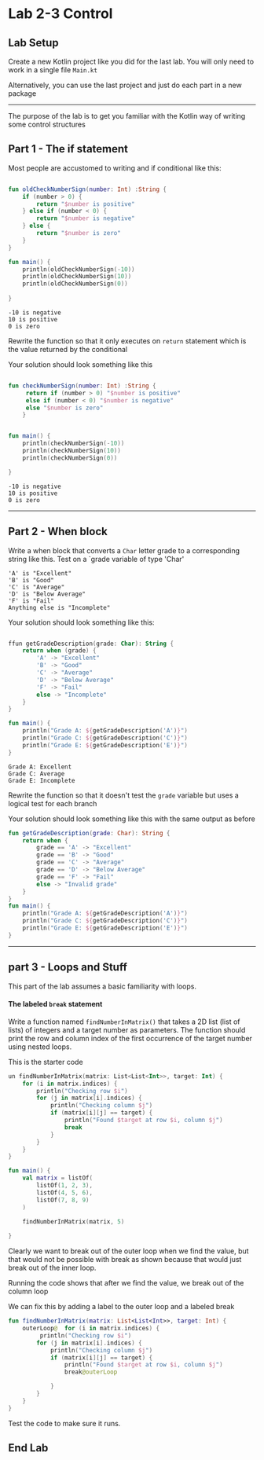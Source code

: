 # Lab 2-3  Control 
<!--suppress CheckImageSize -->

## Lab Setup

Create a new Kotlin project like you did for the last lab. You will only need to work in a single file `Main.kt`

Alternatively, you can use the last project and just do each part in a new package

---

The purpose of the lab is to get you familiar with the Kotlin way of writing some control structures

## Part 1 - The if statement

Most people are accustomed to writing and if conditional like this:

```kotlin

fun oldCheckNumberSign(number: Int) :String {
    if (number > 0) {
        return "$number is positive"
    } else if (number < 0) {
        return "$number is negative"
    } else {
        return "$number is zero"
    }
}

fun main() {
    println(oldCheckNumberSign(-10))
    println(oldCheckNumberSign(10))
    println(oldCheckNumberSign(0))
  
}

```
```shell
-10 is negative
10 is positive
0 is zero

```

Rewrite the function so that it only executes on `return` statement which is the value returned by the conditional

Your solution should look something like this

```kotlin

fun checkNumberSign(number: Int) :String {
     return if (number > 0) "$number is positive"
     else if (number < 0) "$number is negative"
     else "$number is zero"
    }


fun main() {
    println(checkNumberSign(-10))
    println(checkNumberSign(10))
    println(checkNumberSign(0))

}
```
```shell
-10 is negative
10 is positive
0 is zero
```
---

## Part 2 - When block

Write a when block that converts a `Char` letter grade to a corresponding string like this.  Test on a `grade variable of type 'Char'

```text
'A' is "Excellent"
'B' is "Good"
'C' is "Average"
'D' is "Below Average"
'F' is "Fail"
Anything else is "Incomplete"
```

Your solution should look something like this:

```kotlin

ffun getGradeDescription(grade: Char): String {
    return when (grade) {
        'A' -> "Excellent"
        'B' -> "Good"
        'C' -> "Average"
        'D' -> "Below Average"
        'F' -> "Fail"
        else -> "Incomplete"
    }
}

fun main() {
    println("Grade A: ${getGradeDescription('A')}")
    println("Grade C: ${getGradeDescription('C')}")
    println("Grade E: ${getGradeDescription('E')}")
}
```
```shell
Grade A: Excellent
Grade C: Average
Grade E: Incomplete
```

Rewrite the function so that it doesn't test the `grade` variable but uses a logical test for each branch

Your solution should look something like this with the same output as before

```kotlin
fun getGradeDescription(grade: Char): String {
    return when {
        grade == 'A' -> "Excellent"
        grade == 'B' -> "Good"
        grade == 'C' -> "Average"
        grade == 'D' -> "Below Average"
        grade == 'F' -> "Fail"
        else -> "Invalid grade"
    }
}
fun main() {
    println("Grade A: ${getGradeDescription('A')}")
    println("Grade C: ${getGradeDescription('C')}")
    println("Grade E: ${getGradeDescription('E')}")
}
```

--- 

## part 3 - Loops and Stuff

This part of the lab assumes a basic familiarity with loops.

#### The labeled `break` statement


Write a function named `findNumberInMatrix()` that takes a 2D list (list of lists) of integers and a target number as parameters. The function should print the row and column index of the first occurrence of the target number using nested loops.

This is the starter code 

```kotlin
un findNumberInMatrix(matrix: List<List<Int>>, target: Int) {
    for (i in matrix.indices) {
        println("Checking row $i")
        for (j in matrix[i].indices) {
            println("Checking column $j")
            if (matrix[i][j] == target) {
                println("Found $target at row $i, column $j")
                break
            }
        }
    }
}

fun main() {
    val matrix = listOf(
        listOf(1, 2, 3),
        listOf(4, 5, 6),
        listOf(7, 8, 9)
    )

    findNumberInMatrix(matrix, 5)
   
}
```
Clearly we want to break out of the outer loop when we find the value, but that would not be possible with break as shown because that would just break out of the inner loop.
 
Running the code shows that after we find the value, we break out of the column loop

We can fix this by adding a label to the outer loop and a labeled break

```kotlin
fun findNumberInMatrix(matrix: List<List<Int>>, target: Int) {
    outerLoop@  for (i in matrix.indices) {
         println("Checking row $i")
        for (j in matrix[i].indices) {
            println("Checking column $j")
            if (matrix[i][j] == target) {
                println("Found $target at row $i, column $j")
                break@outerLoop

            }
        }
    }
}
```
Test the code to make sure it runs.


## End Lab